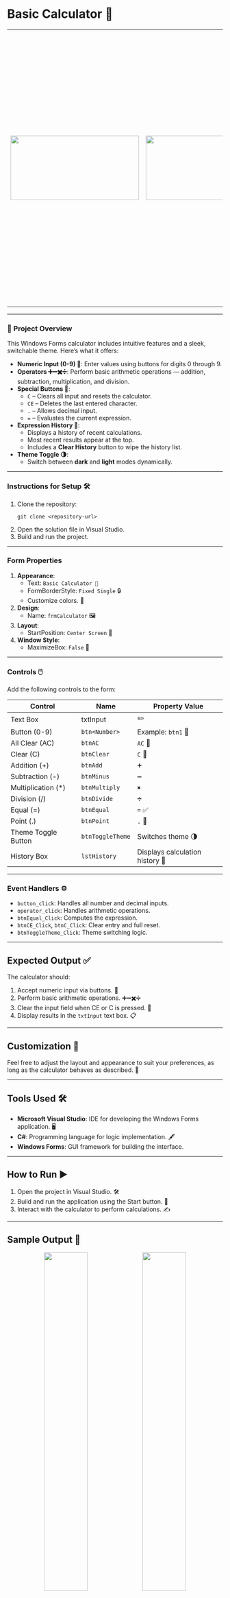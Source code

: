 # Basic Calculator 🧮   
<table>
  <tr>
    <td>
      <img src="https://github.com/user-attachments/assets/12ba7e16-c56d-4849-8d94-f966257a1035" width="300" height="150">
    </td>
    <td>
      <img src="https://github.com/user-attachments/assets/fbbe0463-e2a2-4029-99a2-46e60b68c487" width="300" height="150">
    </td>
    <td style="vertical-align: top; padding-left: 20px;">
      This project is a simple C# Windows Forms calculator that performs basic arithmetic operations—addition, subtraction, multiplication, and division—with support for decimals, a history log, and a theme toggle. It features a clean, user-friendly interface with responsive buttons and event-driven logic, making it both functional and aesthetically pleasing. ✨
    </td>
  </tr>
</table>

---
### 🚀 Project Overview  
This Windows Forms calculator includes intuitive features and a sleek, switchable theme. Here’s what it offers:

- **Numeric Input (0-9) 🔢**: Enter values using buttons for digits 0 through 9.  
- **Operators ➕➖✖️➗**: Perform basic arithmetic operations — addition, subtraction, multiplication, and division.  
- **Special Buttons 🧹**:  
  - `C` – Clears all input and resets the calculator.  
  - `CE` – Deletes the last entered character.  
  - `.` – Allows decimal input.  
  - `=` – Evaluates the current expression.  
- **Expression History 📜**:  
  - Displays a history of recent calculations.  
  - Most recent results appear at the top.  
  - Includes a **Clear History** button to wipe the history list.  
- **Theme Toggle 🌗**:  
  - Switch between **dark** and **light** modes dynamically.  
---
### Instructions for Setup 🛠️
1. Clone the repository:
    ```
    git clone <repository-url>
    ```
2. Open the solution file in Visual Studio.
3. Build and run the project.

---
### Form Properties
1. **Appearance**:
    - Text: `Basic Calculator 🧮`
    - FormBorderStyle: `Fixed Single` 🔒
    - Customize colors. 🎨
2. **Design**:
    - Name: `frmCalculator` 🖼️
3. **Layout**:
    - StartPosition: `Center Screen` 🎯
4. **Window Style**:
    - MaximizeBox: `False` 🚫
---
### Controls 🖱️
Add the following controls to the form:

| Control                | Name        | Property Value               |
|------------------------|-------------|------------------------------|
| Text Box               | txtInput    | ✏️                            |
| Button (0-9)           | `btn<Number>` | Example: `btn1` 🔢            |
| All Clear (AC)       | `btnAC`       | `AC` 🧹                       |
| Clear (C)              | `btnClear`    | `C` 🧽                        |
| Addition (+)           | `btnAdd`      | `➕`                          |
| Subtraction (-)        | `btnMinus`    | `➖`                          |
| Multiplication (*)     | `btnMultiply`  | `✖️`                         |
| Division (/)           | `btnDivide`   | `➗`                          |
| Equal (=)              | `btnEqual`    | `=` ✅                        |
| Point (.)              | `btnPoint`    | `.` 🔘                        |
| Theme Toggle Button    | `btnToggleTheme` | Switches theme 🌗               |
| History Box            | `lstHistory` | Displays calculation history 📜   |
---
### Event Handlers ⚙️
- `button_click`: Handles all number and decimal inputs.
- `operator_click`: Handles arithmetic operations.
- `btnEqual_Click`: Computes the expression.
- `btnCE_Click`, `btnC_Click`: Clear entry and full reset.
- `btnToggleTheme_Click`: Theme switching logic.
---
## Expected Output ✅
The calculator should:
1. Accept numeric input via buttons. 🔢
2. Perform basic arithmetic operations. ➕➖✖️➗
3. Clear the input field when CE or C is pressed. 🧹
4. Display results in the `txtInput` text box. 📋
---
## Customization 🎨
Feel free to adjust the layout and appearance to suit your preferences, as long as the calculator behaves as described. 🌟


---
## Tools Used 🛠️
- **Microsoft Visual Studio**: IDE for developing the Windows Forms application. 🖥️
- **C#**: Programming language for logic implementation. 🖋️
- **Windows Forms**: GUI framework for building the interface.
---
## How to Run ▶️
1. Open the project in Visual Studio. 🛠️
2. Build and run the application using the Start button. 🚀
3. Interact with the calculator to perform calculations. ✍️

----
<h2>Sample Output 🔢 </h2>

<p align="center">
  <img src="https://github.com/user-attachments/assets/af0070ae-9a3f-4556-a840-3067a8c5bc05" width="45%" />
  <img src="https://github.com/user-attachments/assets/1fdfc39a-1d4d-4d2b-976d-78d49d9e2d10" width="45%" />
</p>

<p align="center">
  <img src="https://github.com/user-attachments/assets/346d52a9-5a82-4e74-a56b-6a3138d9417a" width="45%" />
  <img src="https://github.com/user-attachments/assets/4a5fb285-ca8d-4fc7-a84e-2d9e35b8969c" width="45%" />
</p>

<p align="center">
  <img src="https://github.com/user-attachments/assets/5647aa44-92a1-46f7-8244-3aa5205ddd44" width="45%" />
  <img src="https://github.com/user-attachments/assets/a3bcfea6-5c72-4bfc-afa0-d09ee832fba7" width="45%" />
</p>

----

## 👥 Team Members  

- 🧑‍💻 Alcaraz, Paul C. 
- 🧑‍💻 Guillermo, Gil Bryan O.  
- 🧑‍💻 Nayre, Christian B. 
- 👩‍💻 Rectin, Marielle J. 

----

## 🙏 Acknowledgement  

We, the developers of this project, would like to extend our sincere gratitude to Ms. Fatima Marie Agdon, our CS 222 - Advanced Object-Oriented Programming professor, for her continuous guidance, support, and encouragement throughout the development of this calculator application. Her expertise in C# and object-oriented principles, along with her engaging teaching style, helped us better understand complex concepts and apply them effectively. This project stands as a reflection of the knowledge and inspiration she shared with us. 💻✨

----

> _"Simplicity is the soul of efficiency." — Austin Freeman_ ✨
